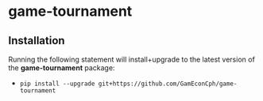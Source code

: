 # game-tournament

## Installation
Running the following statement will install+upgrade to the latest version of the **game-tournament** package:

- `pip install --upgrade git+https://github.com/GamEconCph/game-tournament`